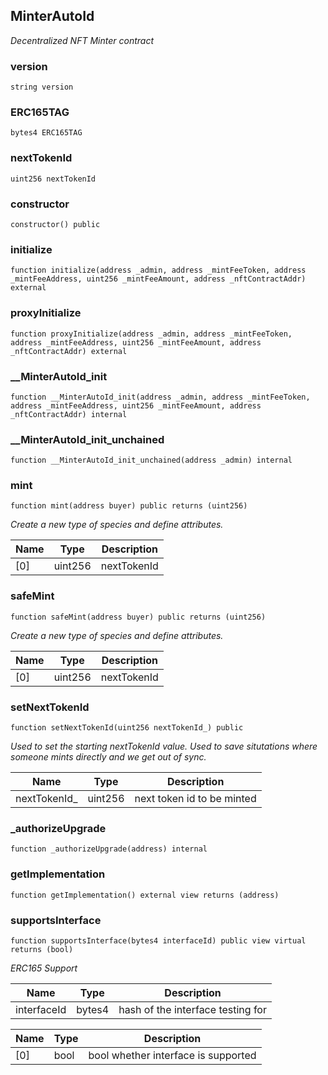 

## MinterAutoId

_Decentralized NFT Minter contract_

### version

```solidity
string version
```

### ERC165TAG

```solidity
bytes4 ERC165TAG
```

### nextTokenId

```solidity
uint256 nextTokenId
```

### constructor

```solidity
constructor() public
```

### initialize

```solidity
function initialize(address _admin, address _mintFeeToken, address _mintFeeAddress, uint256 _mintFeeAmount, address _nftContractAddr) external
```

### proxyInitialize

```solidity
function proxyInitialize(address _admin, address _mintFeeToken, address _mintFeeAddress, uint256 _mintFeeAmount, address _nftContractAddr) external
```

### __MinterAutoId_init

```solidity
function __MinterAutoId_init(address _admin, address _mintFeeToken, address _mintFeeAddress, uint256 _mintFeeAmount, address _nftContractAddr) internal
```

### __MinterAutoId_init_unchained

```solidity
function __MinterAutoId_init_unchained(address _admin) internal
```

### mint

```solidity
function mint(address buyer) public returns (uint256)
```

_Create a new type of species and define attributes._

| Name | Type | Description |
| ---- | ---- | ----------- |
| [0] | uint256 | nextTokenId |

### safeMint

```solidity
function safeMint(address buyer) public returns (uint256)
```

_Create a new type of species and define attributes._

| Name | Type | Description |
| ---- | ---- | ----------- |
| [0] | uint256 | nextTokenId |

### setNextTokenId

```solidity
function setNextTokenId(uint256 nextTokenId_) public
```

_Used to set the starting nextTokenId value.
Used to save situtations where someone mints directly
and we get out of sync._

| Name | Type | Description |
| ---- | ---- | ----------- |
| nextTokenId_ | uint256 | next token id to be minted |

### _authorizeUpgrade

```solidity
function _authorizeUpgrade(address) internal
```

### getImplementation

```solidity
function getImplementation() external view returns (address)
```

### supportsInterface

```solidity
function supportsInterface(bytes4 interfaceId) public view virtual returns (bool)
```

_ERC165 Support_

| Name | Type | Description |
| ---- | ---- | ----------- |
| interfaceId | bytes4 | hash of the interface testing for |

| Name | Type | Description |
| ---- | ---- | ----------- |
| [0] | bool | bool whether interface is supported |

